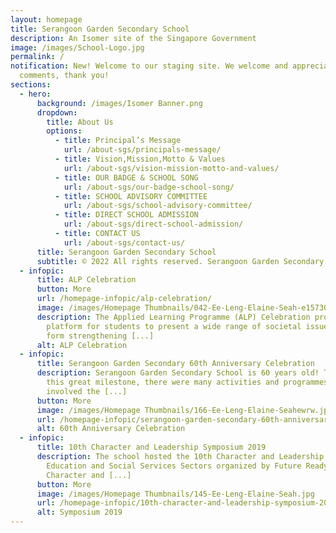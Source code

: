 ```yaml
---
layout: homepage
title: Serangoon Garden Secondary School
description: An Isomer site of the Singapore Government
image: /images/School-Logo.jpg
permalink: /
notification: New! Welcome to our staging site. We welcome and appreciate all
  comments, thank you!
sections:
  - hero:
      background: /images/Isomer Banner.png
      dropdown:
        title: About Us
        options:
          - title: Principal’s Message
            url: /about-sgs/principals-message/
          - title: Vision,Mission,Motto & Values
            url: /about-sgs/vision-mission-motto-and-values/
          - title: OUR BADGE & SCHOOL SONG
            url: /about-sgs/our-badge-school-song/
          - title: SCHOOL ADVISORY COMMITTEE
            url: /about-sgs/school-advisory-committee/
          - title: DIRECT SCHOOL ADMISSION
            url: /about-sgs/direct-school-admission/
          - title: CONTACT US
            url: /about-sgs/contact-us/
      title: Serangoon Garden Secondary School
      subtitle: © 2022 All rights reserved. Serangoon Garden Secondary School
  - infopic:
      title: ALP Celebration
      button: More
      url: /homepage-infopic/alp-celebration/
      image: /images/Homepage Thumbnails/042-Ee-Leng-Elaine-Seah-e1573003797292.jpg
      description: The Applied Learning Programme (ALP) Celebration provided a
        platform for students to present a wide range of societal issues ranging
        form strengthening [...]
      alt: ALP Celebration
  - infopic:
      title: Serangoon Garden Secondary 60th Anniversary Celebration
      description: Serangoon Garden Secondary School is 60 years old! To celebrate
        this great milestone, there were many activities and programmes that
        involved the [...]
      button: More
      image: /images/Homepage Thumbnails/166-Ee-Leng-Elaine-Seahewrw.jpg
      url: /homepage-infopic/serangoon-garden-secondary-60th-anniversary-celebration/
      alt: 60th Anniversary Celebration
  - infopic:
      title: 10th Character and Leadership Symposium 2019
      description: The school hosted the 10th Character and Leadership Symposium for
        Education and Social Services Sectors organized by Future Ready,
        Character and [...]
      button: More
      image: /images/Homepage Thumbnails/145-Ee-Leng-Elaine-Seah.jpg
      url: /homepage-infopic/10th-character-and-leadership-symposium-2019/
      alt: Symposium 2019
---
```

